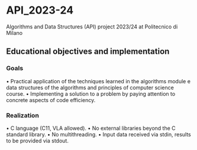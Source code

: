 # API_2023-24
Algorithms and Data Structures (API) project 2023/24 at Politecnico di Milano

## Educational objectives and implementation
### Goals
• Practical application of the techniques learned in the algorithms module e
data structures of the algorithms and principles of computer science course.
• Implementing a solution to a problem by paying attention to
concrete aspects of code efficiency.
### Realization
• C language (C11, VLA allowed).
• No external libraries beyond the C standard library.
• No multithreading.
• Input data received via stdin, results to be provided via stdout.
